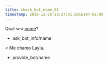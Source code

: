 ```yaml
---
title: check_bot_name_01
timestamp: 2016-12-25T20:27:31.0816197-02:00
---
```


Qual seu [nome](interest)?
* ask_bot_info/name

< Me chamo Layla.
* provide_bot/name
